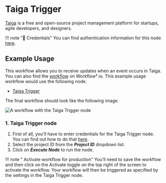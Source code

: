 # Taiga Trigger

[Taiga](https://www.taiga.io/) is a free and open-source project management platform for startups, agile developers, and designers.

!!! note "🔑 Credentials"
    You can find authentication information for this node [here](/workflow/integrations/credentials/taiga/).


## Example Usage

This workflow allows you to receive updates when an event occurs in Taiga. You can also find the [workflow](https://WF².io/workflows/686) on Workflow².io. This example usage workflow would use the following node.
- [Taiga Trigger]()

The final workflow should look like the following image.

![A workflow with the Taiga Trigger node](/_images/integrations/trigger-nodes/taigatrigger/workflow.png)

### 1. Taiga Trigger node

1. First of all, you'll have to enter credentials for the Taiga Trigger node. You can find out how to do that [here](/workflow/integrations/credentials/taiga/).
2. Select the project ID from the ***Project ID*** dropdown list.
2. Click on ***Execute Node*** to run the node.

!!! note " Activate workflow for production"
    You'll need to save the workflow and then click on the Activate toggle on the top right of the screen to activate the workflow. Your workflow will then be triggered as specified by the settings in the Taiga Trigger node.

